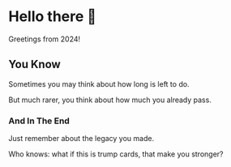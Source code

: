 # Hello there 👋

Greetings from 2024!

## You Know

Sometimes you may think about how long is left to do.

But much rarer, you think about how much you already pass.

### And In The End

Just remember about the legacy you made.

Who knows: what if this is trump cards, that make you stronger?

<!--
**Locked15/Locked15** is a ✨ _special_ ✨ repository because its `README.md` (this file) appears on your GitHub profile.

Here are some ideas to get you started:

- 🔭 I’m currently working on ...
- 🌱 I’m currently learning ...
- 👯 I’m looking to collaborate on ...
- 🤔 I’m looking for help with ...
- 💬 Ask me about ...
- 📫 How to reach me: ...
- 😄 Pronouns: ...
- ⚡ Fun fact: ...
-->
